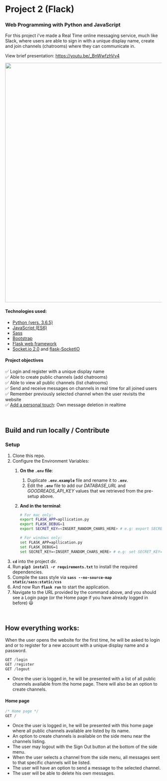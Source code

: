 # Project 2 (Flack)
### Web Programming with Python and JavaScript
For this project i've made a Real Time online messaging service, much like Slack, where users are able to sign in with a unique display name, create and join channels (chatrooms) where they can communicate in.

View brief presentation: https://youtu.be/_BnWwfzhVv4

<img src="https://i.imgur.com/nW05HYF.png" width="768px"></img>


#### Technologies used:
- [Python (vers. 3.6.5)](https://python.org)
- [JavaScript (ES6)](https://developer.mozilla.org/en-US/docs/Web/JavaScript)
- [Sass](https://sass-lang.com/)
- [Bootstrap](https://getbootstrap.com/)
- [Flask web framework](https://flask.palletsprojects.com)
- [Socket.io 2.0]("https://socket.io/") and [flask-SocketIO](https://flask-socketio.readthedocs.io/en/latest/)

#### Project objectives
:white_check_mark: Login and register with a unique display name<br>
:white_check_mark: Able to create public channels (add chatrooms)<br>
:white_check_mark: Able to view all public channels (list chatrooms)<br>
:white_check_mark: Send and receive messages on channels in real time for all joined users<br>
:white_check_mark: Remember previously selected channel when the user revisits the website<br>
:white_check_mark: <u>Add a personal touch</u>: Own message deletion in realtime<br>

<br>

## Build and run locally / Contribute
### Setup
1. Clone this repo.
2. Configure the Environment Variables:
    1. **On the `.env` file**:
        1. Duplicate **`.env.example`** file and rename it to **`.env`**.
        2. Edit the **`.env`** file to add our *DATABASE_URL* and *GOODREADS_API_KEY* values that we retrieved from the pre-setup above.
        
    2. **And in the terminal**:
        ```bash
        # For mac only:
        export FLASK_APP=apllication.py
        export FLASK_DEBUG=1
        export SECRET_KEY=<INSERT_RANDOM_CHARS_HERE> # e.g: export SECRET_KEY=iadh923jd

        # For windows only:
        set FLASK_APP=apllication.py
        set FLASK_DEBUG=1
        set SECRET_KEY=<INSERT_RANDOM_CHARS_HERE> # e.g: set SECRET_KEY=iadh923jd
        ```
4. **`cd`** into the project dir.
3. Run **`pip3 install -r requirements.txt`** to install the required dependencies.
4. Compile the sass style via **`sass --no-source-map static/sass:static/css`**
7. And now Run **`flask run`** to start the application.
8. Navigate to the URL provided by the command above, and you should see a Login page (or the Home page if you have already logged in before) :smiley:

<br>

## How everything works:
When the user opens the website for the first time, he will be asked to login and or to register for a new account with a unique display name and a password. 
```swift
GET /login
GET /register
GET /logout
```
- Once the user is logged in, he will be presented with a list of all public channels available from the home page. There will also be an option to create channels.

#### Home page
```swift
/* Home page */
GET /
```
- Once the user is logged in, he will be presented with this home page where all public channels available are listed by its name.
- An option to create channels is available on the side menu near the channels listing.
- The user may logout with the Sign Out button at the bottom of the side menu.
- When the user selects a channel from the side menu, all messages sent to that specific channels will be listed.
- The user will have an option to send a message to the selected channel.
- The user will be able to delete his own messages.
